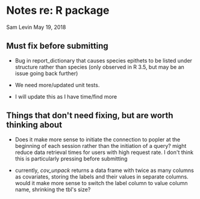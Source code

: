 Notes re: R package
================
Sam Levin
May 19, 2018

Must fix before submitting
--------------------------

-   Bug in report\_dictionary that causes species epithets to be listed under structure rather than species (only observed in R 3.5, but may be an issue going back further)

-   We need more/updated unit tests.

-   I will update this as I have time/find more

Things that don't need fixing, but are worth thinking about
-----------------------------------------------------------

-   Does it make more sense to initiate the connection to popler at the beginning of each session rather than the initiation of a query? might reduce data retrieval times for users with high request rate. I don't think this is particularly pressing before submitting

-   currently, *cov\_unpack* returns a data frame with twice as many columns as covariates, storing the labels and their values in separate columns. would it make more sense to switch the label column to value column name, shrinking the tbl's size?
